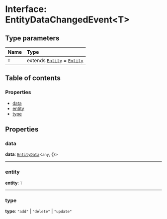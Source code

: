 # Interface: EntityDataChangedEvent\<T>

## Type parameters

| Name | Type |
| :------ | :------ |
| `T` | extends [`Entity`](/en/auto-docs/playground-react/classes/Entity-1.md) = [`Entity`](/en/auto-docs/playground-react/classes/Entity-1.md) |

## Table of contents

### Properties

* [data](/en/auto-docs/playground-react/interfaces/EntityDataChangedEvent.md#data)
* [entity](/en/auto-docs/playground-react/interfaces/EntityDataChangedEvent.md#entity)
* [type](/en/auto-docs/playground-react/interfaces/EntityDataChangedEvent.md#type)

## Properties

### data

**data**: [`EntityData`](/en/auto-docs/playground-react/classes/EntityData.md)<`any`, {}>

***

### entity

**entity**: `T`

***

### type

**type**: `"add"` | `"delete"` | `"update"`
